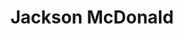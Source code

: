 ---
name: jacmac
title: Jackson McDonald
period: Nov 2015 - Dec 2015
desc: Jackson McDonald is a full service large commercial law firm.
my_role: I was a vacation clerk.
outcomes: I conducted research for associates and partners, served documents,
          assisted in drafting letters to be sent to other solicitors and
          created internal documentation on developments in the law.
---